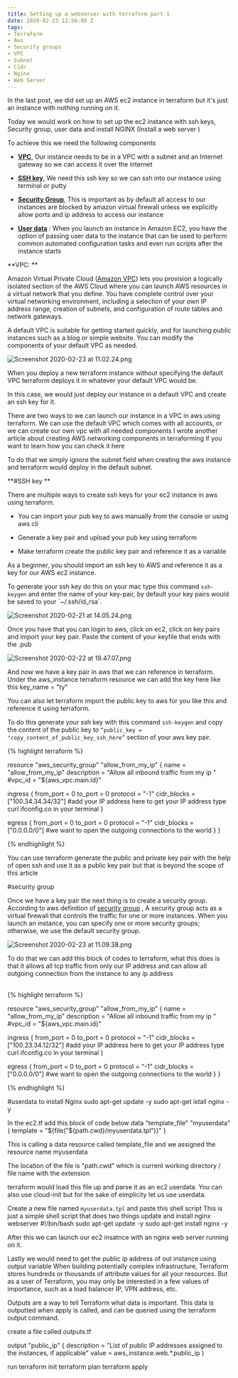 ```yaml
---
title: Setting up a webserver with terraform part 1
date: 2020-02-23 12:56:00 Z
tags:
- Terraform
- Aws
- Security groups
- VPC
- Subnet
- Cidr
- Nginx
- Web Server
---
```


In the last post, we did set up an AWS ec2 instance in terraform but it's just an instance with nothing running on it.

Today we would work on how to set up the ec2 instance with ssh keys, Security group, user data and install NGINX (Install a web server )

To achieve this we need the following components

* **[VPC](https://aws.amazon.com/vpc/)**,  Our instance needs to be in a VPC with a subnet and an Internet gateway so we can access it over the internet

* **[SSH key](https://docs.aws.amazon.com/AWSEC2/latest/UserGuide/ec2-key-pairs.html)**, We need this ssh key so we can ssh into our instance using terminal or putty

* **[Security Group](https://docs.aws.amazon.com/vpc/latest/userguide/VPC_SecurityGroups.html)**, This is important as by default all access to our instances are blocked by amazon virtual firewall unless we explicitly allow ports and ip address to access our instance

* **[User data](https://docs.aws.amazon.com/AWSEC2/latest/UserGuide/user-data.html)** : When you launch an instance in Amazon EC2, you have the option of passing user data to the instance that can be used to perform common automated configuration tasks and even run scripts after the instance starts

\*\*VPC: \*\*

Amazon Virtual Private Cloud ([Amazon VPC](https://docs.aws.amazon.com/vpc/latest/userguide/default-vpc.html#default-vpc-components)) lets you provision a logically isolated section of the AWS Cloud where you can launch AWS resources in a virtual network that you define. You have complete control over your virtual networking environment, including a selection of your own IP address range, creation of subnets, and configuration of route tables and network gateways.

A default VPC is suitable for getting started quickly, and for launching public instances such as a blog or simple website. You can modify the components of your default VPC as needed.

![Screenshot 2020-02-23 at 11.02.24.png](/uploads/Screenshot%202020-02-23%20at%2011.02.24.png)

When you deploy a new terraform instance without specifying the default VPC terraform deploys it in whatever your default VPC would be.

In this case, we would just deploy our instance in a default VPC and create an ssh key for it.

There are two ways to we can launch our instance in a VPC in aws using terraform. We can use the default VPC which comes with all accounts, or we can create our own vpc with all needed components I wrote another article about creating AWS networking components in terraforming if you want to learn how you can check it here

To do that we simply ignore the subnet field when creating the aws instance and terraform would deploy in the default subnet.

\*\*#SSH key \*\*

There are multiple ways to create ssh keys for your ec2 instance in aws using terraform.

* You can import your pub key to aws manually from the console or using aws cli

* Generate a key pair and upload your pub key using terraform

* Make terraform create the public key pair and reference it as a variable

As a beginner, you should import an ssh key to AWS and reference it as a key for our AWS ec2 instance.

To generate your ssh key do this on your mac type this command `ssh-keygen` and enter the name of your key-pair, by default your key pairs would be saved to your \`\~/.ssh/id_rsa\`.

![Screenshot 2020-02-21 at 14.05.24.png](/uploads/Screenshot%202020-02-21%20at%2014.05.24.png)

Once you have that you can login to aws, click on ec2, click on key pairs and import your key pair. Paste the content of your keyfile that ends with the .pub

![Screenshot 2020-02-22 at 19.47.07.png](/uploads/Screenshot%202020-02-22%20at%2019.47.07.png)

And now we have a key pair in aws that we can reference in terraform. Under the aws_instance terraform resource we can add the key here like this key_name      = "ty"

You can also let terraform  import the public key to aws for you like this and reference it using terraform.

To do this generate your ssh key with this command  `ssh-keygen` and copy the content of the public key to `“public_key = "copy_content_of_public_key_ssh_here”` section of your aws key pair.

{% highlight terraform %}

resource "aws_security_group" "allow_from_my_ip" {
  name        = "allow_from_my_ip"
  description = "Allow all inbound traffic from my ip "
  #vpc_id      = "${aws_vpc.main.id}"

  ingress {
    from_port   = 0
    to_port     = 0
    protocol    = "-1"
    cidr_blocks = ["100.34.34.34/32"]  #add your IP address here to get your IP address type curl ifconfig.co in your terminal 
  }

  egress {
    from_port       = 0
    to_port         = 0
    protocol        = "-1"
    cidr_blocks     = ["0.0.0.0/0"] #we want to open the outgoing connections to the world 
  }
}

{% endhighlight %}

You can use terraform generate the public and private key pair with the help of open ssh and use it as a public key pair but that is beyond the scope of this article

\#security group

Once we have a key pair the next thing is to create a security group.
According to aws definition of [security group](https://docs.aws.amazon.com/AWSEC2/latest/UserGuide/ec2-security-groups.html) , A security group acts as a virtual firewall that controls the traffic for one or more instances.
When you launch an instance, you can specify one or more security groups; otherwise, we use the default security group.

![Screenshot 2020-02-23 at 11.09.38.png](/uploads/Screenshot%202020-02-23%20at%2011.09.38.png)

To do that we can add this block of codes to terraform, what this does is that it allows all tcp traffic from only our IP address and can allow all outgoing connection from the instance to any ip address

\
{% highlight terraform %}

resource "aws_security_group" "allow_from_my_ip" {
name        = "allow_from_my_ip"
description = "Allow all inbound traffic from my ip "
\#vpc_id      = "${aws_vpc.main.id}"

ingress {
from_port   = 0
to_port     = 0
protocol    = "-1"
cidr_blocks = \["100.23.34.12/32"\]  #add your IP address here to get your IP address type curl ifconfig.co in your terminal
}

egress {
from_port       = 0
to_port         = 0
protocol        = "-1"
cidr_blocks     = \["0.0.0.0/0"\] #we want to open the outgoing connections to the world
}
}

{% endhighlight %}

\#userdata to install Nginx
sudo apt-get update -y
sudo apt-get istall nginx -y

In the ec2.tf add this block of code below
data "template_file" "myuserdata" {
template = "${file("${path.cwd}/myuserdata.tpl")}"
}

This is calling a data resource called template_file and we assigned the resource name myuserdata

The location of the file is "path.cwd" which is current working directory / file name  with the extension

terraform would load this file up and parse it as an ec2 userdata. You can also use cloud-init but for the sake of eimplicity let us use userdata.

Create a new file named `myuserdata.tpl` and paste this shell script
This is just a simple shell script that does two things update and install nginx webserver
\#!/bin/bash
sudo apt-get update -y
sudo apt-get install nginx -y

After this we can launch our ec2 insatnce with an nginx web server running on it.

Lastly we would need to get the public ip address of out instance using output variable
When building potentially complex infrastructure, Terraform stores hundreds or thousands of attribute values for all your resources. But as a user of Terraform, you may only be interested in a few values of importance, such as a load balancer IP, VPN address, etc.

Outputs are a way to tell Terraform what data is important. This data is outputted when apply is called, and can be queried using the terraform output command.

create a file called outputs.tf

output "public_ip" {
description = "List of public IP addresses assigned to the instances, if applicable"
value       = aws_instance.web.\*.public_ip
}

run terraform init
terraform plan
terraform apply